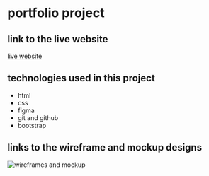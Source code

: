 # portfolio project

## link to the live website

[live website](https://faresmohalhel.github.io/portfolio-project/)

## technologies used in this project

- html
- css
- figma
- git and github
- bootstrap

## links to the wireframe and mockup designs

![wireframes and mockup](https://www.figma.com/file/89c7h1B0m1kva5TVRVUmcQ/project-2---portfolio%2Fwireframe?node-id=0%3A1&t=xo5gR0j2H4f46San-1)
